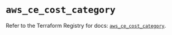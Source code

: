 # `aws_ce_cost_category`

Refer to the Terraform Registry for docs: [`aws_ce_cost_category`](https://registry.terraform.io/providers/hashicorp/aws/5.83.0/docs/resources/ce_cost_category).
